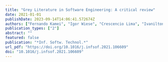 ```yaml
---
title: "Grey Literature in Software Engineering: A critical review"
date: 2021-01-01
publishDate: 2023-09-14T14:06:41.572674Z
authors: ["Fernando Kamei", "Igor Wiese", "Crescencio Lima", "Ivanilton Polato", "Vilmar Nepomuceno", "Waldemar Ferreira", "Márcio Ribeiro", "Carolline Pena", "Bruno Cartaxo", "Gustavo Pinto", "Sérgio Soares"]
publication_types: ["2"]
abstract: ""
featured: false
publication: "*Inf. Softw. Technol.*"
url_pdf: "https://doi.org/10.1016/j.infsof.2021.106609"
doi: "10.1016/j.infsof.2021.106609"
---
```


